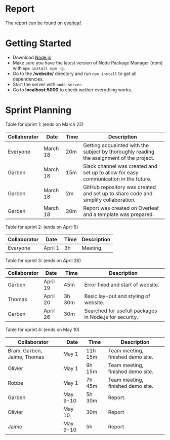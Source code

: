 # Report

The report can be found on [overleaf](https://www.overleaf.com/6363739574bngwfqkrmnwt).

# Getting Started

* Download [Node.js](https://nodejs.org)
* Make sure you have the latest version of Node Package Manager (npm) with `npm install npm -g`.
* Go to the **/website/** directory and run `npm install` to get all dependencies.
* Start the server with `node server`.
* Go to **localhost:5000** to check wether everything works.

# Sprint Planning

Table for sprint 1: (ends on March 22)

| Collaborator  | Date | Time | Description |
| ------------- | ------------- | ------------- | ------------- |
| Everyone  | March 18  | 20m | Getting acquainted with the subject by thoroughly reading the assignment of the project. |
| Garben  | March 18  | 15m | Slack channel was created and set up to allow for easy communication in the future. |
| Garben | March 18 | 2m | GitHub repository was created and set up to share code and simplify collaboration. |
| Garben | March 18 | 30m | Report was created on Overleaf and a template was prepared.  |

Table for sprint 2: (ends on April 5)

| Collaborator  | Date | Time | Description |
| ------------- | ------------- | ------------- | ------------- |
| Everyone | April 1 | 3h | Meeting. |

Table for sprint 3: (ends on April 26)

| Collaborator | Date | Time | Description |
| ------------- | ------------- | ------------- | ------------- |
| Garben | April 19 | 45m | Error fixed and start of website. |
| Thomas | April 20 | 3h 30m | Basic lay-out and styling of website. |
| Garben | April 26 | 30m | Searched for usefull packages in Node.js for security. |

Table for sprint 4: (ends on May 10)

| Collaborator | Date | Time | Description |
| ------------- | ------------- | ------------- | ------------- |
| Bram, Garben, Jaime, Thomas | May 1 | 11h 15m | Team meeting, finished demo site. |
| Olivier | May 1 | 9h 15m | Team meeting, finished demo site. |
| Robbe | May 1 | 7h 45m | Team meeting, finished demo site. |
| Garben | May 9-10 | 5h 30m | Report. |
| Olivier | May 10 | 30m | Report |
| Jaime | May 9-10 | 5h | Report |
